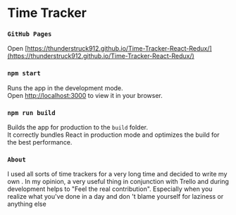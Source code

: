 # Time Tracker


### `GitHub Pages`
  
Open [https://thunderstruck912.github.io/Time-Tracker-React-Redux/](https://thunderstruck912.github.io/Time-Tracker-React-Redux/)


### `npm start`

Runs the app in the development mode.\
Open [http://localhost:3000](http://localhost:3000) to view it in your browser.

### `npm run build`

Builds the app for production to the `build` folder.\
It correctly bundles React in production mode and optimizes the build for the best performance.

### `About` 

I used all sorts of time trackers for a very long time and decided to write my own . In my opinion, a very useful thing in conjunction with Trello and during development helps to "Feel the real contribution". Especially when you realize what you've done in a day and don 't blame yourself for laziness or anything else
